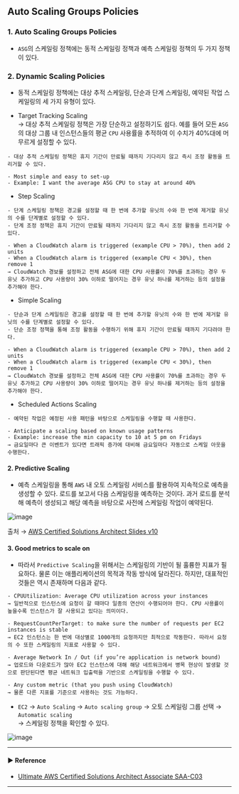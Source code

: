 ## Auto Scaling Groups Policies
### 1. Auto Scaling Groups Policies
- `ASG`의 스케일링 정책에는 동적 스케일링 정책과 예측 스케일링 정책의 두 가지 정책이 있다. 

### 2. Dynamic Scaling Policies
- 동적 스케일링 정책에는 대상 추적 스케일링, 단순과 단계 스케일링, 예약된 작업 스케일링의 세 가지 유형이 있다.

- Target Tracking Scaling  
→ 대상 추적 스케일링 정책은 가장 단순하고 설정하기도 쉽다. 예를 들어 모든 `ASG`의 대상 그룹 내 인스턴스들의 평균 `CPU` 사용률을 추적하여 이 수치가 40%대에 머무르게 설정할 수 있다.
~~~
- 대상 추적 스케일링 정책은 휴지 기간이 만료될 때까지 기다리지 않고 즉시 조정 활동을 트리거할 수 있다.

- Most simple and easy to set-up
- Example: I want the average ASG CPU to stay at around 40%
~~~

- Step Scaling
~~~
- 단계 스케일링 정책은 경고를 설정할 때 한 번에 추가할 유닛의 수와 한 번에 제거할 유닛의 수를 단계별로 설정할 수 있다.
- 단계 조정 정책은 휴지 기간이 만료될 때까지 기다리지 않고 즉시 조정 활동을 트리거할 수 있다.

- When a CloudWatch alarm is triggered (example CPU > 70%), then add 2 units
- When a CloudWatch alarm is triggered (example CPU < 30%), then remove 1
→ CloudWatch 경보를 설정하고 전체 ASG에 대한 CPU 사용률이 70%를 초과하는 경우 두 유닛 추가하고 CPU 사용량이 30% 이하로 떨어지는 경우 유닛 하나를 제거하는 등의 설정을 추가해야 한다.
~~~

- Simple Scaling
~~~
- 단순과 단계 스케일링은 경고를 설정할 때 한 번에 추가할 유닛의 수와 한 번에 제거할 유닛의 수를 단계별로 설정할 수 있다.
- 단순 조정 정책을 통해 조정 활동을 수행하기 위해 휴지 기간이 만료될 때까지 기다려야 한다.

- When a CloudWatch alarm is triggered (example CPU > 70%), then add 2 units
- When a CloudWatch alarm is triggered (example CPU < 30%), then remove 1
→ CloudWatch 경보를 설정하고 전체 ASG에 대한 CPU 사용률이 70%를 초과하는 경우 두 유닛 추가하고 CPU 사용량이 30% 이하로 떨어지는 경우 유닛 하나를 제거하는 등의 설정을 추가해야 한다.

~~~

- Scheduled Actions Scaling
~~~
- 예약된 작업은 예정된 사용 패턴을 바탕으로 스케일링을 수행할 때 사용한다. 

- Anticipate a scaling based on known usage patterns
- Example: increase the min capacity to 10 at 5 pm on Fridays
→ 금요일마다 큰 이벤트가 있다면 트래픽 증가에 대비해 금요일마다 자동으로 스케일 아웃을 수행한다.
~~~

#### 2. Predictive Scaling
- 예측 스케일링을 통해 `AWS` 내 오토 스케일링 서비스를 활용하여 지속적으로 예측을 생성할 수 있다. 로드를 보고서 다음 스케일링을 예측하는 것이다. 과거 로드를 분석해 예측이 생성되고 해당 예측을 바탕으로 사전에 스케일링 작업이 예약된다.

![image](https://user-images.githubusercontent.com/97398071/233829911-a7a3c3d9-a028-4600-a28e-0e9d0e5fc7b7.png)

출처 → [AWS Certified Solutions Architect Slides v10](https://courses.datacumulus.com/downloads/certified-solutions-architect-pn9/)

#### 3. Good metrics to scale on
- 따라서 `Predictive Scaling`을 위해서는 스케일링의 기반이 될 훌륭한 지표가 필요하다. 물론 이는 애플리케이션의 목적과 작동 방식에 달라진다. 하지만, 대표적인 것들은 역시 존재하며 다음과 같다.
~~~
- CPUUtilization: Average CPU utilization across your instances
→ 일반적으로 인스턴스에 요청이 갈 때마다 일종의 연산이 수행되어야 한다. CPU 사용률이 높을수록 인스턴스가 잘 사용되고 있다는 의미이다.

- RequestCountPerTarget: to make sure the number of requests per EC2 instances is stable
→ EC2 인스턴스는 한 번에 대상별로 1000개의 요청까지만 최적으로 작동한다. 따라서 요청의 수 또한 스케일링의 지표로 사용할 수 있다.

- Average Network In / Out (if you’re application is network bound)
→ 업로드와 다운로드가 많아 EC2 인스턴스에 대해 해당 네트워크에서 병목 현상이 발생할 것으로 판단된다면 평균 네트워크 입출력을 기반으로 스케일링을 수행할 수 있다.

- Any custom metric (that you push using CloudWatch)
→ 물론 다른 지표를 기준으로 사용하는 것도 가능하다.
~~~

- `EC2` → `Auto Scaling` → `Auto scaling group` → 오토 스케일링 그룹 선택 → `Automatic scaling`  
→ 스케일링 정책을 확인할 수 있다.

![image](https://user-images.githubusercontent.com/97398071/233830457-01eb44de-0b88-41e0-8cc7-9193e9cd918d.png)

---
#### ▶ Reference
- [Ultimate AWS Certified Solutions Architect Associate SAA-C03](https://www.udemy.com/course/aws-certified-solutions-architect-associate-saa-c03/)
---